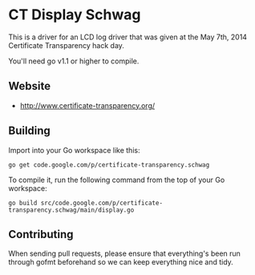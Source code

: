 # CT Display Schwag

This is a driver for an LCD log driver that was given at the May 7th,
2014 Certificate Transparency hack day.

You'll need go v1.1 or higher to compile.

## Website

* http://www.certificate-transparency.org/

## Building

Import into your Go workspace like this:

    go get code.google.com/p/certificate-transparency.schwag

To compile it, run the following command from the top of your Go
workspace:

    go build src/code.google.com/p/certificate-transparency.schwag/main/display.go

## Contributing

When sending pull requests, please ensure that everything's been run
through gofmt beforehand so we can keep everything nice and tidy.
